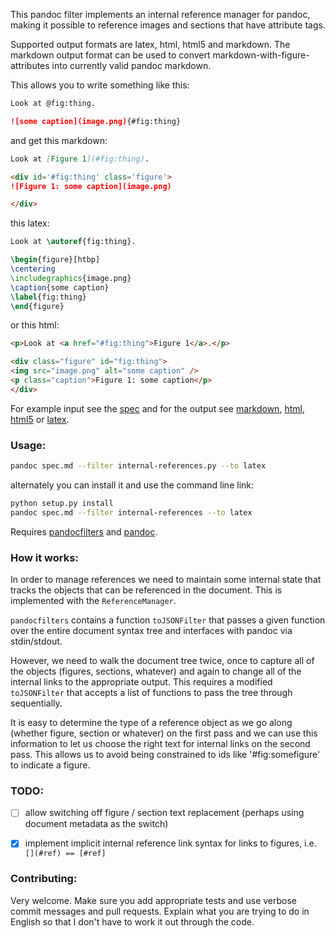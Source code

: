This pandoc filter implements an internal reference manager for
pandoc, making it possible to reference images and sections that
have attribute tags.

Supported output formats are latex, html, html5 and markdown. The
markdown output format can be used to convert
markdown-with-figure-attributes into currently valid pandoc
markdown.

This allows you to write something like this:

```markdown
Look at @fig:thing.

![some caption](image.png){#fig:thing}
```

and get this markdown:

```markdown
Look at [Figure 1](#fig:thing).

<div id='#fig:thing' class='figure'>
![Figure 1: some caption](image.png)

</div>
```

this latex:

```latex
Look at \autoref{fig:thing}.

\begin{figure}[htbp]
\centering
\includegraphics{image.png}
\caption{some caption}
\label{fig:thing}
\end{figure}
```

or this html:

```html
<p>Look at <a href="#fig:thing">Figure 1</a>.</p>

<div class="figure" id="fig:thing">
<img src="image.png" alt="some caption" />
<p class="caption">Figure 1: some caption</p>
</div>
```

For example input see the [spec] and for the output see [markdown],
[html], [html5] or [latex].

[spec]: spec.md
[markdown]: tests/spec.markdown
[html]: tests/spec.html
[html5]: tests/spec.html5
[latex]: tests/spec.latex


### Usage:

```bash
pandoc spec.md --filter internal-references.py --to latex
```

alternately you can install it and use the command line link:

```bash
python setup.py install
pandoc spec.md --filter internal-references --to latex
```


Requires [pandocfilters] and [pandoc].

[pandocfilters]: https://pypi.python.org/pypi/pandocfilters
[pandoc]: http://johnmacfarlane.net/pandoc/


### How it works:

In order to manage references we need to maintain some internal
state that tracks the objects that can be referenced in the
document. This is implemented with the `ReferenceManager`.

`pandocfilters` contains a function `toJSONFilter` that passes a
given function over the entire document syntax tree and interfaces
with pandoc via stdin/stdout.

However, we need to walk the document tree twice, once to capture
all of the objects (figures, sections, whatever) and again to change
all of the internal links to the appropriate output. This requires a
modified `toJSONFilter` that accepts a list of functions to pass the
tree through sequentially.

It is easy to determine the type of a reference object as we go
along (whether figure, section or whatever) on the first pass and we
can use this information to let us choose the right text for
internal links on the second pass. This allows us to avoid being
constrained to ids like '#fig:somefigure' to indicate a figure.


### TODO:

- [ ] allow switching off figure / section text replacement (perhaps
  using document metadata as the switch)

- [x] implement implicit internal reference link syntax for links to
  figures, i.e. `[](#ref) == [#ref]`


### Contributing:

Very welcome. Make sure you add appropriate tests and use verbose
commit messages and pull requests.  Explain what you are trying to
do in English so that I don't have to work it out through the code.
